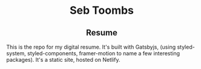 <h1 align="center">
  Seb Toombs
</h1>
<h2 align="center">Resume</h2>

This is the repo for my digital resume. It's built with Gatsbyjs, (using styled-system, styled-components, framer-motion to name a few interesting packages). It's a static site, hosted on Netlify.
